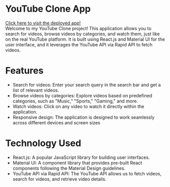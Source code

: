 # YouTube Clone App
[Click here to visit the deployed app!](https://youtube-mate.netlify.app/)  
Welcome to my YouTube Clone project! This application allows you to search for videos, browse videos by categories, and watch them, just like on the real YouTube platform. It is built using React.js and Material UI for the user interface, and it leverages the YouTube API via Rapid API to fetch videos.

# Features
- Search for videos: Enter your search query in the search bar and get a list of relevant videos.
- Browse videos by categories: Explore videos based on predefined categories, such as "Music," "Sports," "Gaming," and more.
- Watch videos: Click on any video to watch it directly within the application.
- Responsive design: The application is designed to work seamlessly across different devices and screen sizes

# Technology Used
- React.js: A popular JavaScript library for building user interfaces.
- Material UI: A component library that provides pre-built React components following the Material Design guidelines.
- YouTube API via Rapid API: The YouTube API allows us to fetch videos, search for videos, and retrieve video details.
